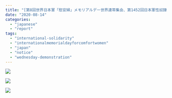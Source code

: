 ```yaml
---
title: "[第8回世界日本軍「慰安婦」メモリアルデー世界連帯集会、第1452回日本軍性奴隷制問題解決のための定期水曜集会記者会見・経過報告]"
date: "2020-08-14"
categories: 
  - "japanese"
  - "report"
tags: 
  - "international-solidarity"
  - "internationalmemorialdayforcomfortwomen"
  - "japan"
  - "notice"
  - "wednesday-demonstration"
---
```


![](https://womenandwar.net/kr/wp-content/uploads/2020/08/0812_世界連帯集会＆1452回水曜集会・経過報告.pdf_page_1-791x1024.jpg)

![](https://womenandwar.net/kr/wp-content/uploads/2020/08/0812_世界連帯集会＆1452回水曜集会・経過報告.pdf_page_2-791x1024.jpg)

![](https://womenandwar.net/kr/wp-content/uploads/2020/08/0812_世界連帯集会＆1452回水曜集会・経過報告.pdf_page_3-791x1024.jpg)
